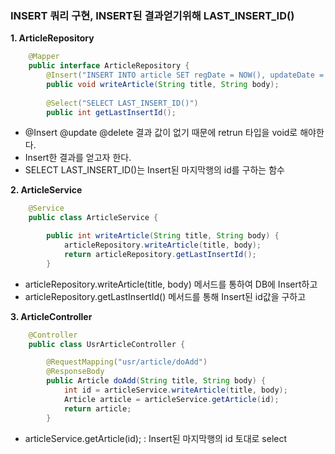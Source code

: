 ### INSERT 쿼리 구현, INSERT된 결과얻기위해 LAST_INSERT_ID() 

**1. ArticleRepository** 

```java
    @Mapper
    public interface ArticleRepository {
        @Insert("INSERT INTO article SET regDate = NOW(), updateDate = NOW(), title = #{title}, `body`= #{body}")
        public void writeArticle(String title, String body);
       
        @Select("SELECT LAST_INSERT_ID()")
		public int getLastInsertId();
```

- @Insert @update @delete 결과 값이 없기 때문에 retrun 타입을 void로 해야한다.
- Insert한 결과를 얻고자 한다. 
- SELECT LAST_INSERT_ID()는 Insert된 마지막행의 id를 구하는 함수

**2. ArticleService**

```java
    @Service
	public class ArticleService {

        public int writeArticle(String title, String body) {
            articleRepository.writeArticle(title, body);
            return articleRepository.getLastInsertId();
        }
```

- articleRepository.writeArticle(title, body) 메서드를 통하여 DB에 Insert하고
- articleRepository.getLastInsertId() 메서드를 통해 Insert된 id값을 구하고

**3. ArticleController**

```java
    @Controller
    public class UsrArticleController {

        @RequestMapping("usr/article/doAdd")
        @ResponseBody
        public Article doAdd(String title, String body) {
            int id = articleService.writeArticle(title, body);
            Article article = articleService.getArticle(id);
            return article;
        }
```

-  articleService.getArticle(id); : Insert된 마지막행의 id 토대로 select 